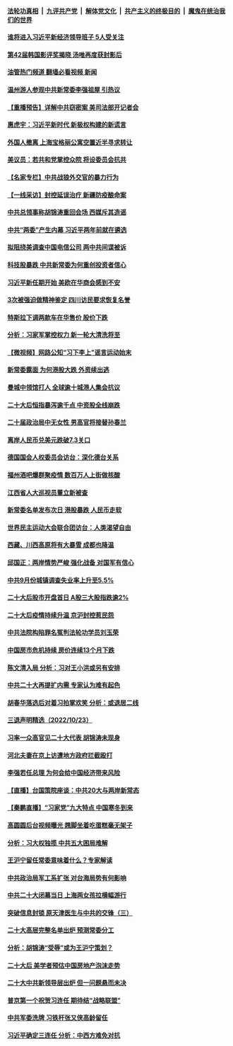####  [法轮功真相](../../../../basic/blob/master/README.md?t=10250831) &nbsp;|&nbsp; [九评共产党](../../../../9ping.md/blob/master/README.md?t=10250831) &nbsp;|&nbsp; [解体党文化](../../../../jtdwh.md/blob/master/README.md?t=10250831)  &nbsp;|&nbsp; [共产主义的终极目的](../../../../gczydzjmd.md/blob/master/README.md?t=10250831) &nbsp;|&nbsp; [魔鬼在统治我们的世界](../../../../mgztzwmdsj.md/blob/master/README.md?t=10250831) 

#### [谁将进入习近平新经济领导班子 5人受关注](../pages/nsc413/n13852035.md?t=10250831) 

#### [第42届韩国影评奖揭晓 汤唯再度获封影后](../pages/nsc413/n13852028.md?t=10250831) 

#### [油管热门频道 翻墙必看视频 新闻](http://209.250.226.216:81/youtube.html?10250831)

#### [温州游人参观中共新常委李强祖屋 引热议](../pages/nsc413/n13852057.md?t=10250831) 

#### [【重播预告】详解中共窃密案 美司法部开记者会](../pages/nsc413/n13852027.md?t=10250831) 

#### [惠虎宇：习近平新时代 新极权构建的新谎言](../pages/nsc413/n13852053.md?t=10250831) 

#### [外国人撤离 上海宝格丽公寓空置近半寻求转让](../pages/nsc413/n13851639.md?t=10250831) 

#### [美议员：若共和党掌控众院 将设委员会抗共](../pages/nsc413/n13851884.md?t=10250831) 

#### [【名家专栏】中共战狼外交官的暴力行为](../pages/nsc413/n13851803.md?t=10250831) 

#### [【一线采访】封控延误治疗 新疆防疫酿命案](../pages/nsc413/n13851764.md?t=10250831) 

#### [中共总领事称胡锦涛重回会场 西媒斥其造谣](../pages/nsc413/n13852005.md?t=10250831) 

#### [中共“两委”产生内幕 习近平两年前就在遴选](../pages/nsc413/n13851751.md?t=10250831) 

#### [拟阻挠美调查中国电信公司 两中共间谍被诉](../pages/nsc413/n13851990.md?t=10250831) 

#### [科技股暴跌 中共新常委为何重创投资者信心](../pages/nsc413/n13851977.md?t=10250831) 

#### [习近平新任期开始 美欧在华商会感到不安](../pages/nsc413/n13851859.md?t=10250831) 

#### [3次被强迫做精神鉴定 四川访民要求恢复名誉](../pages/nsc413/n13851812.md?t=10250831) 

#### [特斯拉下调两款车在华售价 股价下跌](../pages/nsc413/n13851833.md?t=10250831) 

#### [分析：习家军掌控权力 新一轮大清洗将至](../pages/nsc413/n13851807.md?t=10250831) 

#### [【微视频】网路公知“习下李上”谣言运动始末](../pages/nsc413/n13851856.md?t=10250831) 

#### [新常委露面 为何港股大跌 外资续出逃](../pages/nsc413/n13851860.md?t=10250831) 

#### [曼城中领馆打人 全球逾十城港人集会抗议](../pages/nsc413/n13851559.md?t=10250831) 

#### [二十大后恒指暴泻逾千点 中资股全线崩跌](../pages/nsc413/n13851857.md?t=10250831) 

#### [二十届政治局中无女性 男高官将接替孙春兰](../pages/nsc413/n13851707.md?t=10250831) 

#### [离岸人民币兑美元跌破7.3关口](../pages/nsc413/n13851772.md?t=10250831) 

#### [德国国会人权委员会访台：深化德台关系](../pages/nsc413/n13851755.md?t=10250831) 

#### [福州酒吧爆群聚疫情 数百万人上街做核酸](../pages/nsc413/n13851756.md?t=10250831) 


#### [江西省人大巡视员董立新被查](../pages/nsc413/n13851754.md?t=10250831) 


#### [新常委名单发布次日 港股暴跌 人民币走软](../pages/nsc413/n13851548.md?t=10250831) 

#### [世界民主运动大会联合团访台：人类渴望自由](../pages/nsc413/n13851735.md?t=10250831) 

#### [西藏、川西高原将有大暴雪 成都也降温](../pages/nsc413/n13851712.md?t=10250831) 

#### [邱国正：两岸情势严峻 强化战备 对国军有信心](../pages/nsc413/n13851535.md?t=10250831) 

#### [中共9月份城镇调查失业率上升至5.5%](../pages/nsc413/n13851718.md?t=10250831) 

#### [二十大后股市开盘首日 A股三大股指跌逾2%](../pages/nsc413/n13851710.md?t=10250831) 

#### [二十大后疫情持续升温 京沪封控惹民怨](../pages/nsc413/n13851607.md?t=10250831) 

#### [中共法院构陷罪名冤判法轮功学员刘玉荣](../pages/nsc413/n13850139.md?t=10250831) 

#### [中国房市危机持续 房价连续13个月下跌](../pages/nsc413/n13851695.md?t=10250831) 

#### [陈文清入局 分析：习对王小洪或另有安排](../pages/nsc413/n13851525.md?t=10250831) 


#### [中共二十大再提扩内需 专家认为难有起色](../pages/nsc413/n13851593.md?t=10250831) 

#### [胡春华落选后对着习拍掌欢笑 分析：或退居二线](../pages/nsc413/n13851505.md?t=10250831) 

#### [三退声明精选（2022/10/23）](../pages/nsc413/n13851575.md?t=10250831) 

#### [习率一众高官见二十大代表 胡锦涛未现身](../pages/nsc413/n13851472.md?t=10250831) 

#### [河北夫妻在京上访遭地方政府拦截殴打](../pages/nsc413/n13851214.md?t=10250831) 

#### [李强若任总理 为何会给中国经济带来风险](../pages/nsc413/n13851449.md?t=10250831) 

#### [【直播】台国策院座谈：中共20大与两岸新常态](../pages/nsc413/n13851471.md?t=10250831) 

#### [【秦鹏直播】“习家党”九大特点 中国寒冬到来](../pages/nsc413/n13851435.md?t=10250831) 

#### [高圆圆后台视频曝光 翘脚坐着吃蛋糕毫无架子](../pages/nsc413/n13851425.md?t=10250831) 

#### [分析：习大权独揽 中共五大困局难解](../pages/nsc413/n13851365.md?t=10250831) 

#### [王沪宁留任常委意味着什么？专家解读](../pages/nsc413/n13851390.md?t=10250831) 

#### [中共政治局军工系扩张 对台海局势有何影响](../pages/nsc413/n13851204.md?t=10250831) 

#### [中共二十大闭幕当日 上海两女孩拉横幅游行](../pages/nsc413/n13851386.md?t=10250831) 

#### [突破信息封锁 原天津医生与中共的交锋（三）](../pages/nsc413/n13849718.md?t=10250831) 

#### [二十大高层完整名单出炉 预测常委分工](../pages/nsc413/n13851153.md?t=10250831) 

#### [分析：胡锦涛“受辱”或为王沪宁策划？](../pages/nsc413/n13851291.md?t=10250831) 

#### [二十大后 美学者预估中国房地产泡沫走势](../pages/nsc413/n13851281.md?t=10250831) 

#### [二十大中共新领导层出炉 但一问题悬而未决](../pages/nsc413/n13851272.md?t=10250831) 

#### [普京第一个祝贺习连任 期待结“战略联盟”](../pages/nsc413/n13851195.md?t=10250831) 

#### [中共军委洗牌 习铁杆张又侠高龄留任](../pages/nsc413/n13851188.md?t=10250831) 

#### [习近平确定三连任 分析：中西方难免对抗](../pages/nsc413/n13851171.md?t=10250831) 

<img src='http://gfw-breaker.win/goodnews/indexes/nsc413.md' width='0px' height='0px'/>
